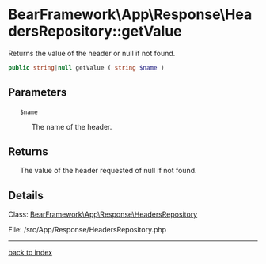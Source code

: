 # BearFramework\App\Response\HeadersRepository::getValue

Returns the value of the header or null if not found.

```php
public string|null getValue ( string $name )
```

## Parameters

&nbsp;&nbsp;&nbsp;&nbsp;&nbsp;&nbsp;`$name`

&nbsp;&nbsp;&nbsp;&nbsp;&nbsp;&nbsp;&nbsp;&nbsp;&nbsp;&nbsp;&nbsp;&nbsp;The name of the header.

## Returns

&nbsp;&nbsp;&nbsp;&nbsp;&nbsp;&nbsp;The value of the header requested of null if not found.

## Details

Class: [BearFramework\App\Response\HeadersRepository](bearframework.app.response.headersrepository.class.md)

File: /src/App/Response/HeadersRepository.php

---

[back to index](index.md)

